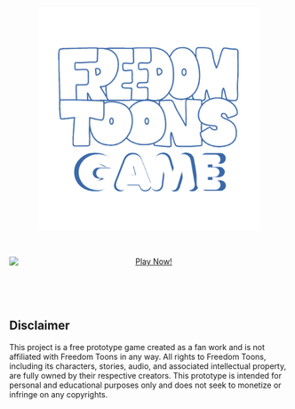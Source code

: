 [Button Hover]: https://img.shields.io/badge/Hover_Over_Me!-37a779?style=for-the-badge
[Button Click]: https://img.shields.io/badge/Play_Now!-37a779?style=for-the-badge
[Button Icon]: https://img.shields.io/badge/Installation-EF2D5E?style=for-the-badge&logoColor=white&logo=Files
[Link]: https://woodsfiend.github.io/Freedom-Toons-Game/ 'Freedom Toons Game'

<p align="center">
    <picture>
        <img width="400" height="400" src="https://github.com/WoodsFiend/Freedom-Toons-Game/blob/master/logo.png?raw=true"/>
    </picture>
</p>

<br>
<p align="center">
  <a href= "https://woodsfiend.github.io/Freedom-Toons-Game/" target="_blank"
    style="background: none; border: none; cursor: pointer;" 
  >
    <img 
      src="https://img.shields.io/badge/Play_Now!-37a779?style=for-the-badge" 
      alt="Play Now!" 
      style="display: block;"
    />
  </a>
</p>

<br>
<br>
<br>

## Disclaimer
This project is a free prototype game created as a fan work and is not affiliated with Freedom Toons in any way. All rights to Freedom Toons, including its characters, stories, audio, and associated intellectual property, are fully owned by their respective creators. This prototype is intended for personal and educational purposes only and does not seek to monetize or infringe on any copyrights.
